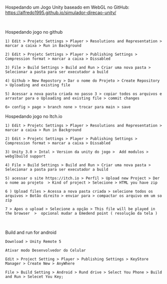 Hospedando um Jogo Unity baseado em WebGL no GitHub: https://alfredo1995.github.io/simulador-direcao-unity/

<br>

Hospedando jogo no github 

    
    1) Edit > Projetc Settings > Player > Resolutions and Representation > marcar a caixa > Run in Background
    
    2) Edit > Projetc Settings > Player > Publishing Settings > Compression format > marcar a caixa > Dissabled
    
    3) File > Build Settings > Build and Run > Criar uma nova pasta > Selecionar a pasta para ser executador a build
    
    4) Github > New Repostory > Dar o nome do Projeto > Create Repository > Uploading and existing file
    
    5) Acessar a nova pasta criada no passo 3 > copiar todos os arquivos e arrastar para o Uploading and existing file > commit changes
    
    6> config > page > branch none > trocar para main > save
    
    
Hospedando jogo no Itch.io
    
    
    1) Edit > Projetc Settings > Player > Resolutions and Representation > marcar a caixa > Run in Background
    
    2) Edit > Projetc Settings > Player > Publishing Settings > Compression format > marcar a caixa > Dissabled
    
    3) Unity 3.0 > Intal > Version da unity do jogo >  Add modulos > webglbuild support
    
    4) File > Build Settings > Build and Run > Criar uma nova pasta > Selecionar a pasta para ser executador a build
    
    5) acessar o site https://itch.io > Perfil > Upload new Project > Der o nome ao projeto  > Kind of project > Selecione > HTML you have zip
    
    6 ) Upload files > Acessa a nova pasta criada > selecione todos os arquivos > Botão direito > enviar para > compactar os arquivo em um so zip 
    
    7 > Apos o upload > Selecione a opção > This file will be played in the browser  >  opcional mudar a Emedend point ( resolução da tela )
    
<br>

Build and run for android

    Download > Unity Remote 5
    
    Ativar modo Desenvolvedor do Celular

    Edit > Project Setting > Player > Publishing Settings > KeyStore Manager > Create New > AnyWhere
    
    File > Build Setting > Android > Rund drive > Select You Phone > Build and Run > Selecet You Key;
